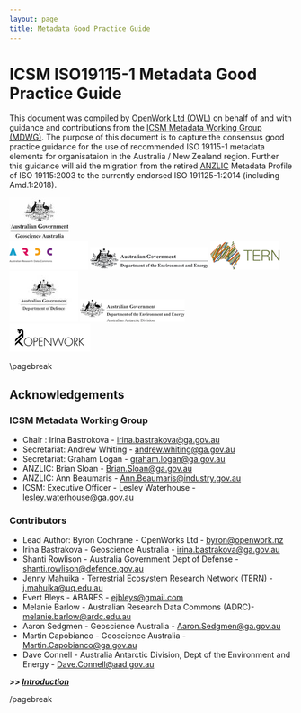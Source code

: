 ```yaml
---
layout: page
title: Metadata Good Practice Guide
---
```


# ICSM ISO19115-1 Metadata Good Practice Guide

This document was compiled by [OpenWork Ltd (OWL)](http://openwork.nz) on behalf of and with guidance and contributions from the [ICSM Metadata Working Group (MDWG)](https://www.icsm.gov.au/what-we-do/metadata-working-group). The purpose of this document is to capture the consensus good practice guidance for the use of recommended ISO 19115-1 metadata elements for organisataion in the Australia / New Zealand region. Further this guidance will aid the migration from the retired [ANZLIC](https://www.anzlic.gov.au/) Metadata Profile of ISO 19115:2003 to the currently endorsed ISO 191125-1:2014 (including Amd.1:2018).

![Geoscience Australia](../images/GA.jpg)  
![ARDC](../images/ARDC.png)  ![DEE](../images/DeptEngEnv.png) 
![TERN](../images/TERN.png)  ![DOD](../images/dod.jpg)  ![AAD](../images/aad.png)  
 ![OpenWork Ltd](../images/openwork.png) 

\pagebreak

## Acknowledgements

### ICSM Metadata Working Group 

- Chair :	Irina Bastrokova - irina.bastrakova@ga.gov.au
- Secretariat:	Andrew Whiting - andrew.whiting@ga.gov.au
- Secretariat:	Graham Logan - graham.logan@ga.gov.au
- ANZLIC:	Brian Sloan	- Brian.Sloan@ga.gov.au
- ANZLIC:	Ann Beaumaris	- Ann.Beaumaris@industry.gov.au
- ICSM: Executive Officer -	Lesley Waterhouse - lesley.waterhouse@ga.gov.au

### Contributors

- Lead Author: Byron Cochrane - OpenWorks Ltd - byron@openwork.nz
- Irina Bastrakova - Geoscience Australia - irina.bastrakova@ga.gov.au
- Shanti Rowlison - Australia Government Dept of Defense - shanti.rowlison@defence.gov.au
- Jenny Mahuika - Terrestrial Ecosystem Research Network (TERN) - j.mahuika@uq.edu.au
- Evert Bleys - ABARES - ejbleys@gmail.com
- Melanie Barlow - Australian Research Data Commons (ADRC)- melanie.barlow@ardc.edu.au
- Aaron Sedgmen - Geoscience Australia - Aaron.Sedgmen@ga.gov.au
- Martin Capobianco - Geoscience Australia - Martin.Capobianco@ga.gov.au
- Dave Connell - Australia Antarctic Division, Dept of the Environment and Energy - Dave.Connell@aad.gov.au


**>> [*Introduction*](../defs/GuidanceIntro)**

/pagebreak
